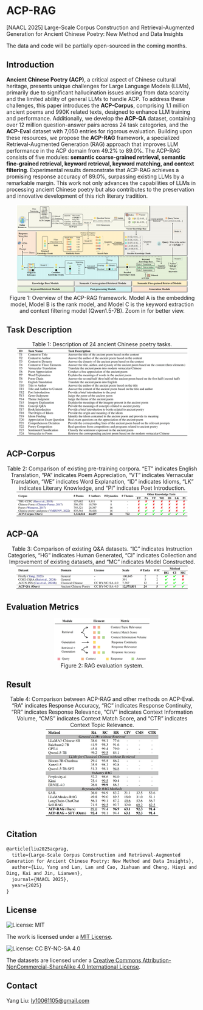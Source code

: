 # ACP-RAG
[NAACL 2025] Large-Scale Corpus Construction and Retrieval-Augmented Generation for Ancient Chinese Poetry: New Method and Data Insights

The data and code will be partially open-sourced in the coming months.

## Introduction
**Ancient Chinese Poetry (ACP)**, a critical aspect of Chinese cultural heritage, presents unique challenges for Large Language Models (LLMs), primarily due to significant hallucination issues arising from data scarcity and the limited ability of general LLMs to handle ACP. To address these challenges, this paper introduces the **ACP-Corpus**, comprising 1.1 million ancient poems and 990K related texts, designed to enhance LLM training and performance. Additionally, we develop the **ACP-QA** dataset, containing over 12 million question-answer pairs across 24 task categories, and the **ACP-Eval** dataset with 7,050 entries for rigorous evaluation. Building upon these resources, we propose the **ACP-RAG** framework, a specialized Retrieval-Augmented Generation (RAG) approach that improves LLM performance in the ACP domain from 49.2% to 89.0%. The ACP-RAG consists of five modules: **semantic coarse-grained retrieval, semantic fine-grained retrieval, keyword retrieval, keyword matching, and context filtering**. Experimental results demonstrate that ACP-RAG achieves a promising response accuracy of 89.0%, surpassing existing LLMs by a remarkable margin. This work not only advances the capabilities of LLMs in processing ancient Chinese poetry but also contributes to the preservation and innovative development of this rich literary tradition.

<div align="center">
  <img src="Images/Figure1.png" width="90%" />
</div>

<div align="center">
Figure 1: Overview of the ACP-RAG framework. Model A is the embedding model, Model B is the rank model, and Model C is the keyword extraction and context filtering model (Qwen1.5-7B). Zoom in for better view.
</div>

## Task Description

<div align="center">
Table 1: Description of 24 ancient Chinese poetry tasks.
</div>

<div align="center">
  <img src="Images/Table5.png" width="90%" />
</div>

## ACP-Corpus

<div align="center">
Table 2: Comparison of existing pre-training corpora. “ET” indicates English Translation, “PA” indicates Poem Appreciation, “VT” indicates Vernacular Translation, “WE” indicates Word Explanation, “ID” indicates Idioms, “LK” indicates Literary Knowledge, and “PI” indicates Poet Introduction.
</div>

<div align="center">
  <img src="Images/Table1.png" width="90%" />
</div>

## ACP-QA

<div align="center">
Table 3: Comparison of existing Q&A datasets. “IC” indicates Instruction Categories, “HG” indicates Human Generated, “CI” indicates Collection and Improvement of existing datasets, and “MC” indicates Model Constructed.
</div>

<div align="center">
  <img src="Images/Table2.png" width="90%" />
</div>

## Evaluation Metrics

<div align="center">
  <img src="Images/Figure2.png" width="50%" />
</div>

<div align="center">
Figure 2: RAG evaluation system.
</div>

## Result

<div align="center">
Table 4: Comparison between ACP-RAG and other methods on ACP-Eval. “RA” indicates Response Accuracy, “RC” indicates Response Continuity, “RR” indicates Response Relevance, “CIV” indicates Context Information Volume, “CMS” indicates Context Match Score, and “CTR” indicates Context Topic Relevance.
</div>

<div align="center">
  <img src="Images/Table4.png" width="60%" />
</div>

## Citation

```
@article{liu2025acprag,
  title={Large-Scale Corpus Construction and Retrieval-Augmented Generation for Ancient Chinese Poetry: New Method and Data Insights},
  author={Liu, Yang and Lan, Lan and Cao, Jiahuan and Cheng, Hiuyi and Ding, Kai and Jin, Lianwen},
  journal={NAACL 2025},
  year={2025}
}
```

## License

![License: MIT](https://img.shields.io/badge/License-MIT-yellow.svg)

The work is licensed under a [MIT License](https://lbesson.mit-license.org/).

![License: CC BY-NC-SA 4.0](https://img.shields.io/badge/License-CC%20BY--NC--SA%204.0-lightgrey.svg)

The datasets are licensed under a [Creative Commons Attribution-NonCommercial-ShareAlike 4.0 International License](https://creativecommons.org/licenses/by-nc-sa/4.0/).

## Contact

Yang Liu: ly10061105@gmail.com




